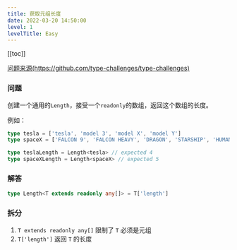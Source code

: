 ```yaml
---
title: 获取元组长度
date: 2022-03-20 14:50:00
level: 1
levelTitle: Easy
---
```


[[toc]]

[问题来源(https://github.com/type-challenges/type-challenges)](https://github.com/type-challenges/type-challenges/blob/master/questions/18-easy-tuple-length/README.zh-CN.md)
### 问题
创建一个通用的`Length`，接受一个`readonly`的数组，返回这个数组的长度。

例如：

```ts
type tesla = ['tesla', 'model 3', 'model X', 'model Y']
type spaceX = ['FALCON 9', 'FALCON HEAVY', 'DRAGON', 'STARSHIP', 'HUMAN SPACEFLIGHT']

type teslaLength = Length<tesla> // expected 4
type spaceXLength = Length<spaceX> // expected 5
```

### 解答

```typescript
type Length<T extends readonly any[]> = T['length']
```

### 拆分
1. `T extends readonly any[]` 限制了 `T` 必须是元组
2. `T['length']` 返回 `T` 的长度
